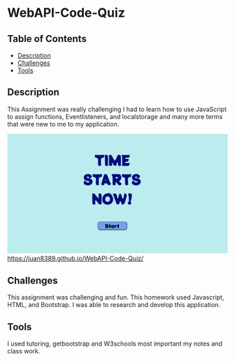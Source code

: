 # WebAPI-Code-Quiz

## Table of Contents

* [Description](#Description)
* [Challenges](#Challenges)
* [Tools](#Tools)

## Description 

This Assignment was really challenging I had to learn how to use JavaScript to assign functions, Eventlisteners, and localstorage and many more terms that were new to me to my application. 

![Web API Quiz ScreenShot](webQuiz.png)
https://juan8389.github.io/WebAPI-Code-Quiz/
 

## Challenges

This assignment was challenging and fun. This homework used Javascript, HTML, and Bootstrap. I was able to research and develop this application.


## Tools 

I used tutoring, getbootstrap and W3schools most important my notes and class work.
